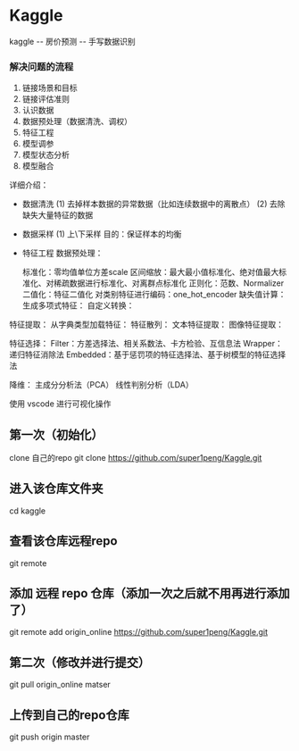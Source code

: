 # Kaggle

kaggle -- 房价预测
       -- 手写数据识别

### 解决问题的流程
1. 链接场景和目标
2. 链接评估准则
3. 认识数据
4. 数据预处理（数据清洗、调权）
5. 特征工程
6. 模型调参
7. 模型状态分析
8. 模型融合

详细介绍：  

* 数据清洗
    (1) 去掉样本数据的异常数据（比如连续数据中的离散点）
    (2) 去除缺失大量特征的数据
* 数据采样
    (1) 上\下采样
    目的：保证样本的均衡
* 特征工程
数据预处理：  

    标准化：零均值单位方差scale
    区间缩放：最大最小值标准化、绝对值最大标准化、对稀疏数据进行标准化、对离群点标准化
    正则化：范数、Normalizer
    二值化：特征二值化
    对类别特征进行编码：one_hot_encoder
    缺失值计算：
    生成多项式特征：
    自定义转换：

 特征提取：
    从字典类型加载特征：
    特征散列：
    文本特征提取：
    图像特征提取：

特征选择：
    Filter：方差选择法、相关系数法、卡方检验、互信息法
    Wrapper：递归特征消除法
    Embedded：基于惩罚项的特征选择法、基于树模型的特征选择法

降维：
    主成分分析法（PCA）
    线性判别分析（LDA）

使用 vscode 进行可视化操作

## 第一次（初始化）
clone 自己的repo
git clone https://github.com/super1peng/Kaggle.git

## 进入该仓库文件夹
cd kaggle

## 查看该仓库远程repo
git remote

## 添加 远程 repo 仓库（添加一次之后就不用再进行添加了）
git remote add origin_online https://github.com/super1peng/Kaggle.git

## 第二次（修改并进行提交）
git pull origin_online matser

## 上传到自己的repo仓库
git push origin master